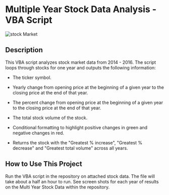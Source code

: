 # Multiple Year Stock Data Analysis - VBA Script

![stock Market](Images/stockmarket.jpg)

## Description
This VBA script analyzes stock market data from 2014 - 2016. The script loops through stocks for one year and outputs the following information:

  * The ticker symbol.

  * Yearly change from opening price at the beginning of a given year to the closing price at the end of that year.

  * The percent change from opening price at the beginning of a given year to the closing price at the end of that year.

  * The total stock volume of the stock.

  * Conditional formatting to highlight positive changes in green and negative changes in red.

  * Returns the stock with the "Greatest % increase", "Greatest % decrease" and "Greatest total volume" across all years. 

## How to Use This Project
Run the VBA script in the repository on attached stock data. The file will take about a half an hour to run. 
See screen shots for each year of results on the Multi Year Stock Data within the repository.
